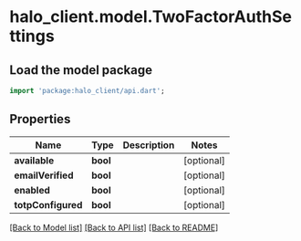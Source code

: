# halo_client.model.TwoFactorAuthSettings

## Load the model package
```dart
import 'package:halo_client/api.dart';
```

## Properties
Name | Type | Description | Notes
------------ | ------------- | ------------- | -------------
**available** | **bool** |  | [optional] 
**emailVerified** | **bool** |  | [optional] 
**enabled** | **bool** |  | [optional] 
**totpConfigured** | **bool** |  | [optional] 

[[Back to Model list]](../README.md#documentation-for-models) [[Back to API list]](../README.md#documentation-for-api-endpoints) [[Back to README]](../README.md)


